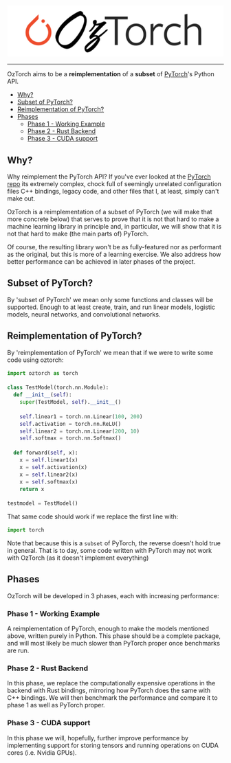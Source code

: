 ![OzTorch Logo](https://github.com/ozaner/oztorch/blob/main/oztorch-logo-dark.png)

--------------------------------------------------------------------------------

OzTorch aims to be a **reimplementation** of a **subset** of [PyTorch](https://pytorch.org/)'s Python API.

- [Why?](#why)
- [Subset of PyTorch?](#subset-of-pytorch)
- [Reimplementation of PyTorch?](#reimplementation-of-pytorch)
- [Phases](#phases)
  - [Phase 1 - Working Example](#phase-1---working-example)
  - [Phase 2 - Rust Backend](#phase-2---rust-backend)
  - [Phase 3 - CUDA support](#phase-3---cuda-support)

## Why?
Why reimplement the PyTorch API? If you've ever looked at the [PyTorch repo](https://github.com/pytorch/pytorch) its extremely complex, chock full of seemingly unrelated configuration files C++ bindings, legacy code, and other files that I, at least, simply can't make out.

OzTorch is a reimplementation of a subset of PyTorch (we will make that more concrete below) that serves to prove that it is not that hard to make a machine learning library in principle and, in particular, we will show that it is not that hard to make (the main parts of) PyTorch.

Of course, the resulting library won't be as fully-featured nor as performant as the original, but this is more of a learning exercise. We also address how better performance can be achieved in later phases of the project.

## Subset of PyTorch?
By 'subset of PyTorch' we mean only some functions and classes will be supported. Enough to at least create, train, and run linear models, logistic models, neural networks, and convolutional networks.

## Reimplementation of PyTorch?
By 'reimplementation of PyTorch' we mean that if we were to write some code using oztorch:
```python
import oztorch as torch

class TestModel(torch.nn.Module):
  def __init__(self):
    super(TestModel, self).__init__()

    self.linear1 = torch.nn.Linear(100, 200)
    self.activation = torch.nn.ReLU()
    self.linear2 = torch.nn.Linear(200, 10)
    self.softmax = torch.nn.Softmax()

  def forward(self, x):
    x = self.linear1(x)
    x = self.activation(x)
    x = self.linear2(x)
    x = self.softmax(x)
    return x

testmodel = TestModel()
```

That same code should work if we replace the first line with:
```python
import torch
```

Note that because this is a `subset` of PyTorch, the reverse doesn't hold true in general. That is to day, some code written with PyTorch may not work with OzTorch (as it doesn't implement everything)

## Phases
OzTorch will be developed in 3 phases, each with increasing performance:

### Phase 1 - Working Example
A reimplementation of PyTorch, enough to make the models mentioned above, written purely in Python. This phase should be a complete package, and will most likely be much slower than PyTorch proper once benchmarks are run.

### Phase 2 - Rust Backend
In this phase, we replace the computationally expensive operations in the backend with Rust bindings, mirroring how PyTorch does the same with C++ bindings. We will then benchmark the performance and compare it to phase 1 as well as PyTorch proper.

### Phase 3 - CUDA support
In this phase we will, hopefully, further improve performance by implementing support for storing tensors and running operations on CUDA cores (i.e. Nvidia GPUs).
